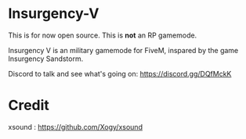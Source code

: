 # Insurgency-V


This is for now open source.
This is **not** an RP gamemode.

Insurgency V is an military gamemode for FiveM, inspared by the game Insurgency Sandstorm.

Discord to talk and see what's going on: https://discord.gg/DQfMckK


# Credit

xsound : https://github.com/Xogy/xsound
